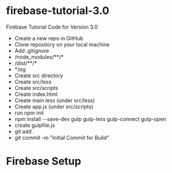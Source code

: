 # firebase-tutorial-3.0
Firebase Tutorial Code for Version 3.0

* Create a new repo in GitHub
* Clone repository on your local machine
* Add .gitignore
 * /node_modules/**/*
 * /dist/**/*
 * *.log
* Create src directory
* Create src/less
* Create src/scripts
* Create index.html
* Create main.less (under src/less)
* Create app.js (under src/scripts)
* run npm init
* npm install --save-dev gulp gulp-less gulp-connect gulp-open
* create gulpfile.js
* git add .
* git commit -m "Initial Commit for Build"

# Firebase Setup


